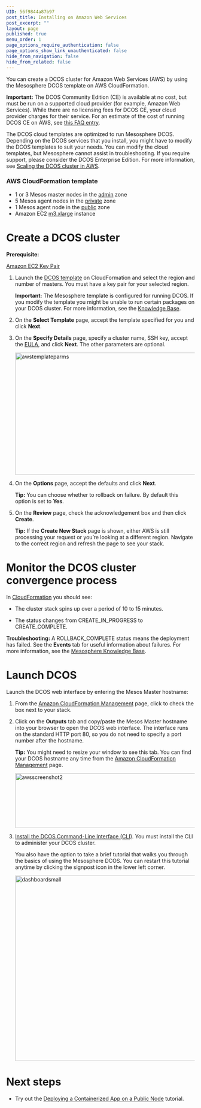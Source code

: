 ```yaml
---
UID: 56f9844a87b97
post_title: Installing on Amazon Web Services
post_excerpt: ""
layout: page
published: true
menu_order: 1
page_options_require_authentication: false
page_options_show_link_unauthenticated: false
hide_from_navigation: false
hide_from_related: false
---
```

You can create a DCOS cluster for Amazon Web Services (AWS) by using the Mesosphere DCOS template on AWS CloudFormation.

**Important:** The DCOS Community Edition (CE) is available at no cost, but must be run on a supported cloud provider (for example, Amazon Web Services). While there are no licensing fees for DCOS CE, your cloud provider charges for their service. For an estimate of the cost of running DCOS CE on AWS, see <a href="https://support.mesosphere.com/hc/en-us/articles/205314895-How-much-does-running-a-default-DCOS-cluster-configuration-cost-" target="_blank">this FAQ entry</a>.

The DCOS cloud templates are optimized to run Mesosphere DCOS. Depending on the DCOS services that you install, you might have to modify the DCOS templates to suit your needs. You can modify the cloud templates, but Mesosphere cannot assist in troubleshooting. If you require support, please consider the DCOS Enterprise Edition. For more information, see [Scaling the DCOS cluster in AWS][1].

### AWS CloudFormation template

*   1 or 3 Mesos master nodes in the [admin][2] zone
*   5 Mesos agent nodes in the [private][3] zone
*   1 Mesos agent node in the [public][4] zone
*   Amazon EC2 <a href="https://aws.amazon.com/ec2/pricing/" target="_blank">m3.xlarge</a> instance

# Create a DCOS cluster

**Prerequisite:**

<a href="http://docs.aws.amazon.com/AWSEC2/latest/UserGuide/ec2-key-pairs.html#having-ec2-create-your-key-pair" target="_blank">Amazon EC2 Key Pair</a>

1.  Launch the <a href="http://mesosphere.com/amazon/setup" target="_blank">DCOS template</a> on CloudFormation and select the region and number of masters. You must have a key pair for your selected region.
    
    <!-- a href="http://mesosphere.com/amazon/setup" target="_blank">DCOS template</a>: The current stable release. -->
    
    <!-- - <a href="https://downloads.mesosphere.com/dcos/EarlyAccess/aws.html">DCOS 1.3 early access template</a> -->
    
    **Important:** The Mesosphere template is configured for running DCOS. If you modify the template you might be unable to run certain packages on your DCOS cluster. For more information, see the <a href="https://support.mesosphere.com/hc/en-us/articles/205674655-How-can-I-modify-the-DCOS-template-on-AWS-CloudFormation-" target="_blank">Knowledge Base</a>.

2.  On the **Select Template** page, accept the template specified for you and click **Next**.

3.  On the **Specify Details** page, specify a cluster name, SSH key, accept the <a href="/community-edition-eula/" target="_blank">EULA</a>, and click **Next**. The other parameters are optional.
    
    <a href="/wp-content/uploads/2015/12/awstemplateparms.png" rel="attachment wp-att-1218"><img src="/wp-content/uploads/2015/12/awstemplateparms.png" alt="awstemplateparms" width="551" height="326" class="alignnone size-full wp-image-1218" /></a>

4.  On the **Options** page, accept the defaults and click **Next**.
    
    **Tip:** You can choose whether to rollback on failure. By default this option is set to **Yes**.

5.  On the **Review** page, check the acknowledgement box and then click **Create**.
    
    **Tip:** If the **Create New Stack** page is shown, either AWS is still processing your request or you’re looking at a different region. Navigate to the correct region and refresh the page to see your stack.

# Monitor the DCOS cluster convergence process

In <a href="https://console.aws.amazon.com/cloudformation/home" target="_blank">CloudFormation</a> you should see:

*   The cluster stack spins up over a period of 10 to 15 minutes.

*   The status changes from CREATE_IN_PROGRESS to CREATE_COMPLETE.

**Troubleshooting:** A ROLLBACK_COMPLETE status means the deployment has failed. See the **Events** tab for useful information about failures. For more information, see the <a href="https://support.mesosphere.com/hc/en-us/articles/205316535-Why-did-my-AWS-cluster-Rollback-" target="_blank">Mesosphere Knowledge Base</a>.

# <a name="launchdcos"></a>Launch DCOS

Launch the DCOS web interface by entering the Mesos Master hostname:

1.  From the <a href="https://console.aws.amazon.com/cloudformation/home" target="_blank">Amazon CloudFormation Management</a> page, click to check the box next to your stack.

2.  Click on the **Outputs** tab and copy/paste the Mesos Master hostname into your browser to open the DCOS web interface. The interface runs on the standard HTTP port 80, so you do not need to specify a port number after the hostname.
    
    **Tip:** You might need to resize your window to see this tab. You can find your DCOS hostname any time from the <a href="https://console.aws.amazon.com/cloudformation/home" target="_blank">Amazon CloudFormation Management</a> page.
    
    <a href="/wp-content/uploads/2015/12/awsscreenshot2.png" rel="attachment wp-att-1167"><img src="/wp-content/uploads/2015/12/awsscreenshot2.png" alt="awsscreenshot2" width="621" height="146" class="alignnone size-full wp-image-1167" /></a>

3.  [Install the DCOS Command-Line Interface (CLI)][5]. You must install the CLI to administer your DCOS cluster.
    
    You also have the option to take a brief tutorial that walks you through the basics of using the Mesosphere DCOS. You can restart this tutorial anytime by clicking the signpost icon in the lower left corner.
    
    <a href="/wp-content/uploads/2015/12/dashboardsmall.png" rel="attachment wp-att-1120"><img src="/wp-content/uploads/2015/12/dashboardsmall-800x495.png" alt="dashboardsmall" width="800" height="495" class="alignnone size-large wp-image-1120" /></a>

# Next steps

*   Try out the [Deploying a Containerized App on a Public Node][6] tutorial.

 [1]: /administration/managing-a-dcos-cluster-in-aws/#scrollNav-1
 [2]: /overview/security/#scrollNav-1
 [3]: /overview/security/#scrollNav-2
 [4]: /overview/security/#scrollNav-3
 [5]: /administration/cli/install-cli/
 [6]: /overview/tutorials/deploy-containerized-app/